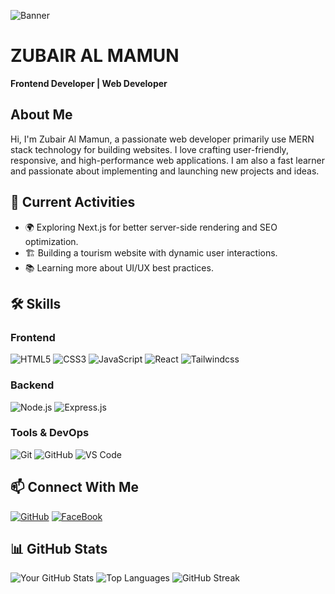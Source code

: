 ![Banner](https://i.ibb.co.com/DDzdDjvX/Profile.png)

# ZUBAIR AL MAMUN
**Frontend Developer | Web Developer**

## About Me
Hi, I'm Zubair Al Mamun, a passionate web developer primarily use MERN stack technology for building websites. I love crafting user-friendly, responsive, and high-performance web applications. I am also a fast learner and passionate about implementing and launching new projects and ideas.

## 🚀 Current Activities
- 🌍 Exploring Next.js for better server-side rendering and SEO optimization.
- 🏗️ Building a tourism website with dynamic user interactions.
- 📚 Learning more about UI/UX best practices.

## 🛠 Skills
### Frontend
![HTML5](https://img.shields.io/badge/-HTML5-E34F26?logo=html5&logoColor=white)
![CSS3](https://img.shields.io/badge/-CSS3-1572B6?logo=css3&logoColor=white)
![JavaScript](https://img.shields.io/badge/-JavaScript-F7DF1E?logo=javascript&logoColor=black)
![React](https://img.shields.io/badge/-React-61DAFB?logo=react&logoColor=black)
![Tailwindcss](https://img.shields.io/badge/-Tailwindcss-61DAFB?logo=Tailwindcss&logoColor=black)

### Backend
![Node.js](https://img.shields.io/badge/-Node.js-339933?logo=node.js&logoColor=white)
![Express.js](https://img.shields.io/badge/-Express.js-000000?logo=express&logoColor=white)

### Tools & DevOps
![Git](https://img.shields.io/badge/-Git-F05032?logo=git&logoColor=white)
![GitHub](https://img.shields.io/badge/-GitHub-181717?logo=github&logoColor=white)
![VS Code](https://img.shields.io/badge/-VS%20Code-007ACC?logo=visual-studio-code&logoColor=white)

## 📫 Connect With Me
[![GitHub](https://img.shields.io/badge/-GitHub-181717?logo=github&logoColor=white)](https://github.com/ZubairAlMamun2)
[![FaceBook](https://img.shields.io/badge/-FaceBook-0077B5?logo=facebook&logoColor=white)](https://www.facebook.com/zubair.almamun.92)

## 📊 GitHub Stats
![Your GitHub Stats](https://github-readme-stats.vercel.app/api?username=ZubairAlMamun2&show_icons=true&theme=radical)
![Top Languages](https://github-readme-stats.vercel.app/api/top-langs/?username=ZubairAlMamun2&layout=compact&theme=radical)
![GitHub Streak](https://github-readme-streak-stats.herokuapp.com/?user=ZubairAlMamun2&theme=radical)

